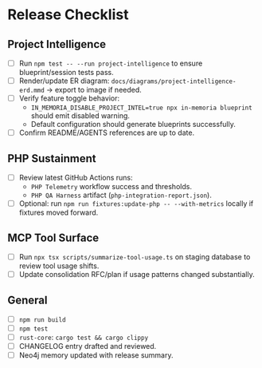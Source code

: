 # Release Checklist

## Project Intelligence
- [ ] Run `npm test -- --run project-intelligence` to ensure blueprint/session tests pass.
- [ ] Render/update ER diagram: `docs/diagrams/project-intelligence-erd.mmd` → export to image if needed.
- [ ] Verify feature toggle behavior:
  - `IN_MEMORIA_DISABLE_PROJECT_INTEL=true npx in-memoria blueprint` should emit disabled warning.
  - Default configuration should generate blueprints successfully.
- [ ] Confirm README/AGENTS references are up to date.

## PHP Sustainment
- [ ] Review latest GitHub Actions runs:
  - `PHP Telemetry` workflow success and thresholds.
  - `PHP QA Harness` artifact (`php-integration-report.json`).
- [ ] Optional: run `npm run fixtures:update-php -- --with-metrics` locally if fixtures moved forward.

## MCP Tool Surface
- [ ] Run `npx tsx scripts/summarize-tool-usage.ts` on staging database to review tool usage shifts.
- [ ] Update consolidation RFC/plan if usage patterns changed substantially.

## General
- [ ] `npm run build`
- [ ] `npm test`
- [ ] `rust-core`: `cargo test && cargo clippy`
- [ ] CHANGELOG entry drafted and reviewed.
- [ ] Neo4j memory updated with release summary.
